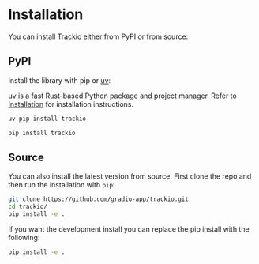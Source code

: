 # Installation

You can install Trackio either from PyPI or from source:

## PyPI

Install the library with pip or [uv](https://docs.astral.sh/uv/):

<hfoptions id="package_manager">
<hfoption id="uv">

uv is a fast Rust-based Python package and project manager. Refer to [Installation](https://docs.astral.sh/uv/getting-started/installation/) for installation instructions.

```bash
uv pip install trackio
```

</hfoption>
<hfoption id="pip">

```bash
pip install trackio
```

</hfoption>
</hfoptions>

## Source

You can also install the latest version from source. First clone the repo and then run the installation with `pip`:

```bash
git clone https://github.com/gradio-app/trackio.git
cd trackio/
pip install -e .
```

If you want the development install you can replace the pip install with the following:

```bash
pip install -e .
```
